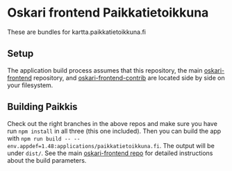 # Oskari frontend Paikkatietoikkuna

These are bundles for kartta.paikkatietoikkuna.fi

## Setup

The application build process assumes that this repository, the main [oskari-frontend](https://github.com/oskariorg/oskari-frontend) repository, and [oskari-frontend-contrib](https://github.com/oskariorg/oskari-frontend-contrib) are located side by side on your filesystem.

## Building Paikkis

 Check out the right branches in the above repos and make sure you have run `npm install` in all three (this one included). Then you can build the app with `npm run build -- --env.appdef=1.48:applications/paikkatietoikkuna.fi`. The output will be under `dist/`. See the main [oskari-frontend repo](https://github.com/oskariorg/oskari-frontend#readme) for detailed instructions about the build parameters.
 
